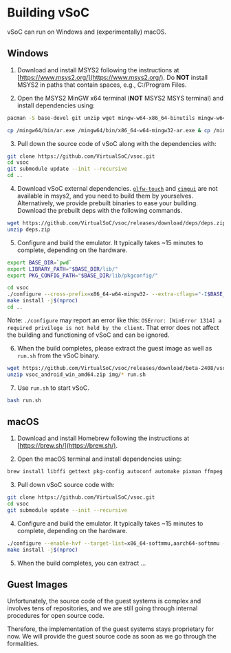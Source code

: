 # Building vSoC

vSoC can run on Windows and (experimentally) macOS.

## Windows

1. Download and install MSYS2 following the instructions at [https://www.msys2.org/](https://www.msys2.org/). Do **NOT** install MSYS2 in paths that contain spaces, e.g., C:/Program Files.

2. Open the MSYS2 MinGW x64 terminal (**NOT** MSYS2 MSYS terminal) and install dependencies using:

```bash
pacman -S base-devel git unzip wget mingw-w64-x86_64-binutils mingw-w64-x86_64-crt-git mingw-w64-x86_64-headers-git mingw-w64-x86_64-gcc-libs mingw-w64-x86_64-gcc mingw-w64-x86_64-gdb mingw-w64-x86_64-make mingw-w64-x86_64-tools-git mingw-w64-x86_64-pkg-config mingw-w64-x86_64-winpthreads-git mingw-w64-x86_64-libwinpthread-git mingw-w64-x86_64-winstorecompat-git mingw-w64-x86_64-libmangle-git mingw-w64-x86_64-pixman mingw-w64-x86_64-SDL2 mingw-w64-x86_64-glib2 mingw-w64-x86_64-capstone mingw-w64-x86_64-lzo2 mingw-w64-x86_64-libxml2 mingw-w64-x86_64-libjpeg-turbo mingw-w64-x86_64-libpng mingw-w64-x86_64-ffmpeg mingw-w64-x86_64-ninja

cp /mingw64/bin/ar.exe /mingw64/bin/x86_64-w64-mingw32-ar.exe & cp /mingw64/bin/ranlib.exe /mingw64/bin/x86_64-w64-mingw32-ranlib.exe & cp /mingw64/bin/windres.exe /mingw64/bin/x86_64-w64-mingw32-windres.exe & cp /mingw64/bin/objcopy.exe /mingw64/bin/x86_64-w64-mingw32-objcopy.exe  & cp /mingw64/bin/nm.exe /mingw64/bin/x86_64-w64-mingw32-nm.exe & cp /mingw64/bin/strip.exe /mingw64/bin/x86_64-w64-mingw32-strip.exe
```

3. Pull down the source code of vSoC along with the dependencies with:

```bash
git clone https://github.com/VirtualSoC/vsoc.git
cd vsoc
git submodule update --init --recursive
cd ..
```

4. Download vSoC external dependencies. [`glfw-touch`](https://github.com/torkeldanielsson/glfw/tree/touch) and [`cimgui`](https://github.com/cimgui/cimgui) are not available in msys2, and you need to build them by yourselves. Alternatively, we provide prebuilt binaries to ease your building. Download the prebuilt deps with the following commands.

```bash
wget https://github.com/VirtualSoC/vsoc/releases/download/deps/deps.zip
unzip deps.zip
``` 

5. Configure and build the emulator. It typically takes ~15 minutes to complete, depending on the hardware.

```bash
export BASE_DIR=`pwd`
export LIBRARY_PATH="$BASE_DIR/lib/"
export PKG_CONFIG_PATH="$BASE_DIR/lib/pkgconfig/"

cd vsoc
./configure --cross-prefix=x86_64-w64-mingw32- --extra-cflags="-I$BASE_DIR/include" --extra-ldflags="-L$BASE_DIR/lib" --prefix="$BASE_DIR" --bindir="$BASE_DIR/bin" --disable-gtk --enable-sdl --target-list=x86_64-softmmu --disable-werror
make install -j$(nproc)
cd ..
```

Note: `./configure` may report an error like this: `OSError: [WinError 1314] a required privilege is not held by the client`. That error does not affect the building and functioning of vSoC and can be ignored.

6. When the build completes, please extract the guest image as well as `run.sh` from the vSoC binary.

```bash
wget https://github.com/VirtualSoC/vsoc/releases/download/beta-2408/vsoc_android_win_amd64.zip
unzip vsoc_android_win_amd64.zip img/* run.sh
```

7. Use `run.sh` to start vSoC.

```bash
bash run.sh
```

## macOS

1. Download and install Homebrew following the instructions at [https://brew.sh/](https://brew.sh/).

2. Open the macOS terminal and install dependencies using:

```bash
brew install libffi gettext pkg-config autoconf automake pixman ffmpeg
```

3. Pull down vSoC source code with:

```bash
git clone https://github.com/VirtualSoC/vsoc.git
cd vsoc
git submodule update --init --recursive
```

4. Configure and build the emulator. It typically takes ~15 minutes to complete, depending on the hardware.

```bash
./configure --enable-hvf --target-list=x86_64-softmmu,aarch64-softmmu --disable-werror
make install -j$(nproc)
```

5. When the build completes, you can extract ...

## Guest Images

Unfortunately, the source code of the guest systems is complex and involves tens of repositories, and we are still going through internal procedures for open source code.

Therefore, the implementation of the guest systems stays proprietary for now. We will provide the guest source code as soon as we go through the formalities.
